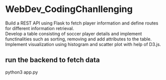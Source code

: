 # WebDev_CodingChanllenging
Build a REST API using Flask to fetch player information and define routes for different information retrieval. \
Develop a table consisting of soccer player details and implement functinalities such as sorting, removing and add attributes to the table. \
Implement visualization using histogram and scatter plot with help of D3.js.

## run the backend to fetch data
python3 app.py
